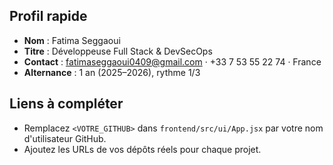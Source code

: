 ## Profil rapide

- **Nom** : Fatima Seggaoui  
- **Titre** : Développeuse Full Stack & DevSecOps  
- **Contact** : fatimaseggaoui0409@gmail.com · +33 7 53 55 22 74 · France  
- **Alternance** : 1 an (2025–2026), rythme 1/3  

## Liens à compléter
- Remplacez `<VOTRE_GITHUB>` dans `frontend/src/ui/App.jsx` par votre nom d'utilisateur GitHub.
- Ajoutez les URLs de vos dépôts réels pour chaque projet.